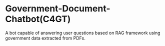 # Government-Document-Chatbot(C4GT)
A bot capable of answering user questions based on RAG framework using government data extracted from PDFs.
